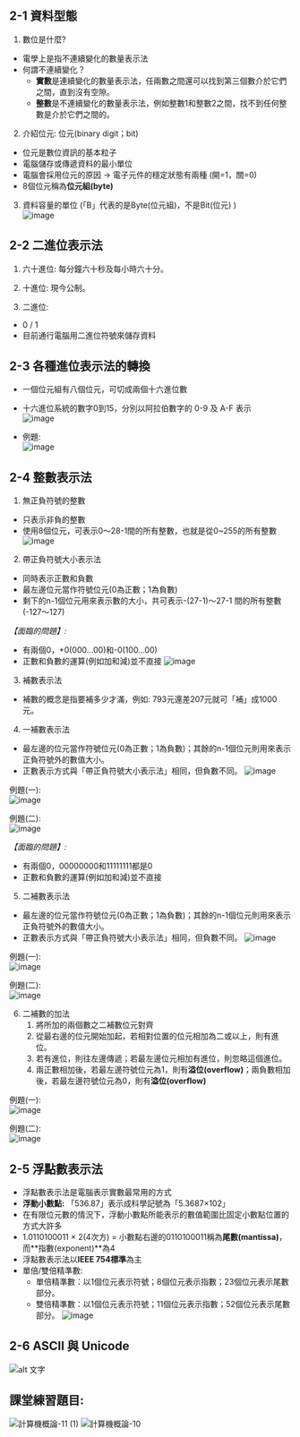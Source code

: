 ## 2-1 資料型態
1. 數位是什麼?
* 電學上是指不連續變化的數量表示法
* 何謂不連續變化？  
   * **實數**是連續變化的數量表示法，任兩數之間還可以找到第三個數介於它們之間，直到沒有空隙。  
   * **整數**是不連續變化的數量表示法，例如整數1和整數2之間，找不到任何整數是介於它們之間的。  

2. 介紹位元: 位元(binary digit；bit)  
* 位元是數位資訊的基本粒子  
* 電腦儲存或傳遞資料的最小單位  
* 電腦會採用位元的原因 → 電子元件的穩定狀態有兩種 (開=1，關=0)  
* 8個位元稱為**位元組(byte)**  

3. 資料容量的單位 (「B」代表的是Byte(位元組)，不是Bit(位元) )  
![image](https://user-images.githubusercontent.com/91866985/143687366-246a3608-07ab-457c-ad24-97ca0d1a9ae1.png)


## 2-2 二進位表示法
1. 六十進位: 每分鐘六十秒及每小時六十分。

2. 十進位: 現今公制。

3. 二進位: 
* 0 / 1  
* 目前通行電腦用二進位符號來儲存資料  

## 2-3 各種進位表示法的轉換
* 一個位元組有八個位元，可切成兩個十六進位數  
* 十六進位系統的數字0到15，分別以阿拉伯數字的 0-9 及 A-F 表示  
![image](https://user-images.githubusercontent.com/91866985/143687540-76dc17ba-7049-4b23-b59a-e461e6b28508.png)

* 例題:  
![image](https://user-images.githubusercontent.com/91866985/143687565-9b8ac787-c11c-40d2-bb8f-81ed08b16763.png)


## 2-4 整數表示法
1. 無正負符號的整數  
*  只表示非負的整數  
*  使用8個位元，可表示0～28-1間的所有整數，也就是從0~255的所有整數  
![image](https://user-images.githubusercontent.com/91866985/143687775-131bd9ed-59be-4b07-a000-5ccf3435c69e.png)


2. 帶正負符號大小表示法  
*  同時表示正數和負數  
*  最左邊位元當作符號位元(0為正數；1為負數)  
*  剩下的n-1個位元用來表示數的大小，共可表示-(27-1)～27-1 間的所有整數(-127～127) 
 
*【面臨的問題】:*  
   * 有兩個0，+0(000...00)和-0(100...00)
   * 正數和負數的運算(例如加和減)並不直接
![image](https://user-images.githubusercontent.com/91866985/143687898-f2a148c5-cd62-44f4-a44f-001a4192cab1.png)



3. 補數表示法
* 補數的概念是指要補多少才滿，例如: 793元還差207元就可「補」成1000元。

4. 一補數表示法
* 最左邊的位元當作符號位元(0為正數；1為負數)；其餘的n-1個位元則用來表示正負符號外的數值大小。
* 正數表示方式與「帶正負符號大小表示法」相同，但負數不同。
![image](https://user-images.githubusercontent.com/91866985/143687981-b26902b6-2a5f-440e-b054-cf53fdf2a98c.png)

例題(一):  
![image](https://user-images.githubusercontent.com/91866985/143688008-fc5c5dc1-845a-4a1c-88d4-a32459a82714.png)

例題(二):  
![image](https://user-images.githubusercontent.com/91866985/143688030-9711c4cb-bbbc-4a61-80bb-dc91c9bf3b9c.png)

*【面臨的問題】:*  
   * 有兩個0，00000000和11111111都是0
   * 正數和負數的運算(例如加和減)並不直接

5. 二補數表示法
* 最左邊的位元當作符號位元(0為正數；1為負數)；其餘的n-1個位元則用來表示正負符號外的數值大小。
* 正數表示方式與「帶正負符號大小表示法」相同，但負數不同。
![image](https://user-images.githubusercontent.com/91866985/143688070-a793549a-9769-420c-8b52-6cbdae669ab0.png)

例題(一):  
![image](https://user-images.githubusercontent.com/91866985/143688091-28c75555-d37e-469e-8fe1-8b9b5fa0fd30.png)

例題(二):  
![image](https://user-images.githubusercontent.com/91866985/143688099-9ebf79d1-0c4c-4cee-8de1-50b59f78bdcd.png)


6. 二補數的加法
   1. 將所加的兩個數之二補數位元對齊
   2. 從最右邊的位元開始加起，若相對位置的位元相加為二或以上，則有進位。
   3. 若有進位，則往左邊傳遞；若最左邊位元相加有進位，則忽略這個進位。
   4. 兩正數相加後，若最左邊符號位元為1，則有**溢位(overflow)**；兩負數相加後，若最左邊符號位元為0，則有**溢位(overflow)**

例題(一):  
![image](https://user-images.githubusercontent.com/91866985/143688164-2494c9ad-b1f3-4788-9f21-66885e968ee1.png)

例題(二):  
![image](https://user-images.githubusercontent.com/91866985/143688174-f9f2f62f-f273-4d0e-a885-29816ba5b287.png)


## 2-5 浮點數表示法
* 浮點數表示法是電腦表示實數最常用的方式
* **浮動小數點:** 「536.87」表示成科學記號為「5.3687×102」
* 在有限位元數的情況下，浮動小數點所能表示的數值範圍比固定小數點位置的方式大許多
* 1.0110100011 × 2(4次方) = 小數點右邊的0110100011稱為**尾數(mantissa)**，而**指數(exponent)**為4
* 浮點數表示法以**IEEE 754標準**為主
* 單倍/雙倍精準數:
   * 單倍精準數：以1個位元表示符號；8個位元表示指數；23個位元表示尾數部分。
   * 雙倍精準數：以1個位元表示符號；11個位元表示指數；52個位元表示尾數部分。
![image](https://user-images.githubusercontent.com/91866985/143688274-7e5ff31c-4979-4ca4-ba1b-a0df6145f9d4.png)



## 2-6 ASCII 與 Unicode
![alt 文字](https://upload.wikimedia.org/wikipedia/commons/c/cf/USASCII_code_chart.png "Wiki: ACIIcode")

## 課堂練習題目:  
![計算機概論-11 (1)](https://user-images.githubusercontent.com/91866985/143688363-ee611ed6-9fa3-445a-961e-e5d9ee9b186d.jpg)
![計算機概論-10](https://user-images.githubusercontent.com/91866985/143688372-ab760706-aa41-488f-97bb-98e049707031.jpg)



